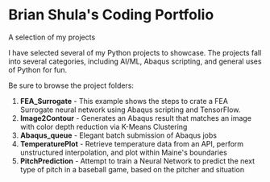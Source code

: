 # Brian Shula's Coding Portfolio
A selection of my projects

I have selected several of my Python projects to showcase.  The projects fall into several categories, including AI/ML, Abaqus scripting, and general uses of Python for fun.

Be sure to browse the project folders:
1. **FEA_Surrogate** - This example shows the steps to crate a FEA Surrogate neural network using Abaqus scripting and TensorFlow.
2. **Image2Contour** - Generates an Abaqus result that matches an image with color depth reduction via K-Means Clustering 
3. **Abaqus_queue** - Elegant batch submission of Abaqus jobs
4. **TemperaturePlot** - Retrieve temperature data from an API, perform unstructured interpolation, and plot within Maine's boundaries
5. **PitchPrediction** - Attempt to train a Neural Network to predict the next type of pitch in a baseball game, based on the pitcher and situation

